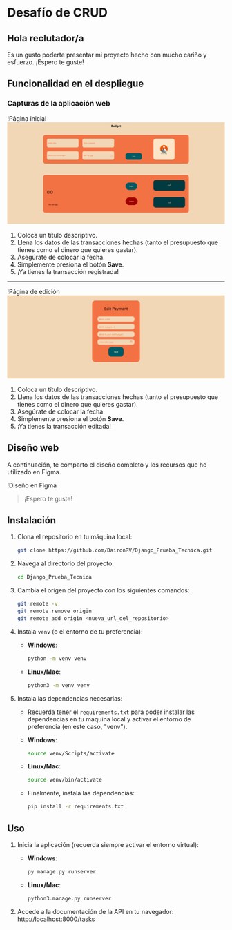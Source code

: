 # Desafío de CRUD

## Hola reclutador/a

Es un gusto poderte presentar mi proyecto hecho con mucho cariño y esfuerzo. ¡Espero te guste!

## Funcionalidad en el despliegue

### Capturas de la aplicación web

!Página inicial
![](https://github.com/DaironRV/Django_Prueba_Tecnica/blob/main/Page%20init.png)

1. Coloca un título descriptivo.
2. Llena los datos de las transacciones hechas (tanto el presupuesto que tienes como el dinero que quieres gastar).
3. Asegúrate de colocar la fecha.
4. Simplemente presiona el botón **Save**.
5. ¡Ya tienes la transacción registrada!

---

!Página de edición
![](https://github.com/DaironRV/Django_Prueba_Tecnica/blob/main/Page%20edit.png)

1. Coloca un título descriptivo.
2. Llena los datos de las transacciones hechas (tanto el presupuesto que tienes como el dinero que quieres gastar).
3. Asegúrate de colocar la fecha.
4. Simplemente presiona el botón **Save**.
5. ¡Ya tienes la transacción editada!

## Diseño web

A continuación, te comparto el diseño completo y los recursos que he utilizado en Figma.

!Diseño en Figma

> ¡Espero te guste!

## Instalación

1. Clona el repositorio en tu máquina local:
    ```bash
    git clone https://github.com/DaironRV/Django_Prueba_Tecnica.git
    ```

2. Navega al directorio del proyecto:
    ```bash
    cd Django_Prueba_Tecnica
    ```

3. Cambia el origen del proyecto con los siguientes comandos:
    ```bash
    git remote -v
    git remote remove origin
    git remote add origin <nueva_url_del_repositorio>
    ```

4. Instala `venv` (o el entorno de tu preferencia):
    - **Windows**:
        ```bash
        python -m venv venv
        ```
    - **Linux/Mac**:
        ```bash
        python3 -m venv venv
        ```

5. Instala las dependencias necesarias:
    - Recuerda tener el `requirements.txt` para poder instalar las dependencias en tu máquina local y activar el entorno de preferencia (en este caso, "venv").

    - **Windows**:
        ```bash
        source venv/Scripts/activate
        ```
    - **Linux/Mac**:
        ```bash
        source venv/bin/activate
        ```

    - Finalmente, instala las dependencias:
        ```bash
        pip install -r requirements.txt
        ```

## Uso

1. Inicia la aplicación (recuerda siempre activar el entorno virtual):
    - **Windows**:
        ```bash
        py manage.py runserver
        ```
    - **Linux/Mac**:
        ```bash
        python3.manage.py runserver
        ```

2. Accede a la documentación de la API en tu navegador:
    http://localhost:8000/tasks
